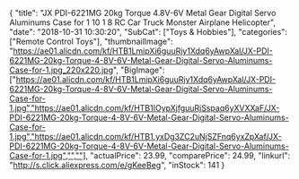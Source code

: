 {
	"title": "JX PDI-6221MG 20kg Torque 4.8V-6V Metal Gear Digital Servo Aluminums Case for 1 10 1 8 RC Car Truck Monster Airplane Helicopter",
	"date": "2018-10-31 10:30:20",
	"SubCat": ["Toys & Hobbies"],
	"categories": ["Remote Control Toys"],
	"thumbnailImage": "https://ae01.alicdn.com/kf/HTB1LmipXi6guuRjy1Xdq6yAwpXal/JX-PDI-6221MG-20kg-Torque-4-8V-6V-Metal-Gear-Digital-Servo-Aluminums-Case-for-1.jpg_220x220.jpg",
	"BigImage": ["https://ae01.alicdn.com/kf/HTB1LmipXi6guuRjy1Xdq6yAwpXal/JX-PDI-6221MG-20kg-Torque-4-8V-6V-Metal-Gear-Digital-Servo-Aluminums-Case-for-1.jpg","https://ae01.alicdn.com/kf/HTB1IOypXjfguuRjSspaq6yXVXXaF/JX-PDI-6221MG-20kg-Torque-4-8V-6V-Metal-Gear-Digital-Servo-Aluminums-Case-for-1.jpg","https://ae01.alicdn.com/kf/HTB1.yxDg3ZC2uNjSZFnq6yxZpXaf/JX-PDI-6221MG-20kg-Torque-4-8V-6V-Metal-Gear-Digital-Servo-Aluminums-Case-for-1.jpg","",""],
	"actualPrice": 23.99,
	"comparePrice": 24.99,
	"linkurl": "http://s.click.aliexpress.com/e/gKeeBeg",
	"inStock": 141
}
